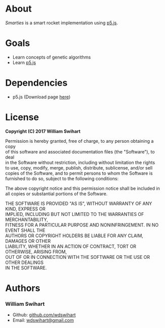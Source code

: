 # About

*Smarties* is a smart rocket implementation using [p5.js](https://p5js.org/).

# Goals

- Learn concepts of genetic algorithms
- Learn [p5.js](https://p5js.org/)

# Dependencies

- p5.js (Download page [here](https://p5js.org/download/))

# License

**Copyright (C) 2017  William Swihart**

Permission is hereby granted, free of charge, to any person obtaining a copy  
of this software and associated documentation files (the "Software"), to deal  
in the Software without restriction, including without limitation the rights  
to use, copy, modify, merge, publish, distribute, sublicense, and/or sell  
copies of the Software, and to permit persons to whom the Software is  
furnished to do so, subject to the following conditions:  

The above copyright notice and this permission notice shall be included in  
all copies or substantial portions of the Software.  

THE SOFTWARE IS PROVIDED "AS IS", WITHOUT WARRANTY OF ANY KIND, EXPRESS OR   
IMPLIED, INCLUDING BUT NOT LIMITED TO THE WARRANTIES OF MERCHANTABILITY,  
FITNESS FOR A PARTICULAR PURPOSE AND NONINFRINGEMENT. IN NO EVENT SHALL THE  
AUTHORS OR COPYRIGHT HOLDERS BE LIABLE FOR ANY CLAIM, DAMAGES OR OTHER  
LIABILITY, WHETHER IN AN ACTION OF CONTRACT, TORT OR OTHERWISE, ARISING FROM,  
OUT OF OR IN CONNECTION WITH THE SOFTWARE OR THE USE OR OTHER DEALINGS  
IN THE SOFTWARE.

# Authors

### William Swihart
- Github: [github.com/wdswihart](https://github.com/wdswihart)
- Email: wdswihart@gmail.com
